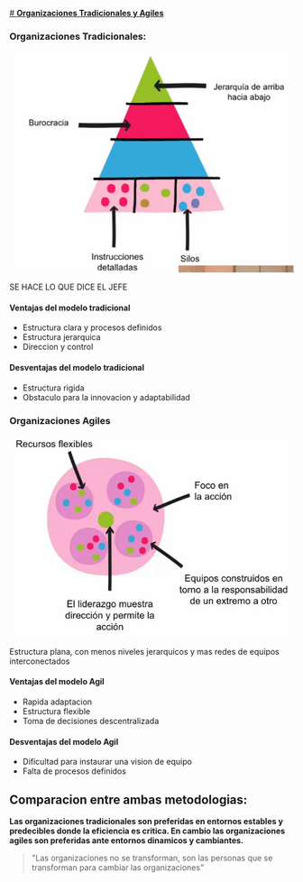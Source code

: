<u># __Organizaciones Tradicionales y Agiles__</u>

### Organizaciones Tradicionales:

![EsquemaDeOrganizacionTradicional](/capturas/1.jpg)

SE HACE LO QUE DICE EL JEFE

#### Ventajas del modelo tradicional
- Estructura clara y procesos definidos
- Estructura jerarquica
- Direccion y control

#### Desventajas del modelo tradicional
- Estructura rigida
- Obstaculo para la innovacion y adaptabilidad

### Organizaciones Agiles

![EsquemaDeOrganizacionAgil](/capturas/2.jpg)

Estructura plana, con menos niveles jerarquicos y mas redes de equipos interconectados

#### Ventajas del modelo Agil
- Rapida adaptacion
- Estructura flexible
- Toma de decisiones descentralizada

#### Desventajas del modelo Agil
- Dificultad para instaurar una vision de equipo
- Falta de procesos definidos

## __Comparacion entre ambas metodologias:__

__Las organizaciones tradicionales son preferidas en entornos estables y predecibles donde la eficiencia es critica.
En cambio las organizaciones agiles son preferidas ante entornos dinamicos y cambiantes.__

>"Las organizaciones no se transforman, son las personas que se transforman para cambiar las organizaciones"